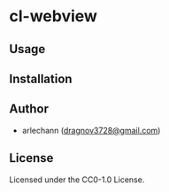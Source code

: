 # cl-webview

## Usage

## Installation

## Author

* arlechann (dragnov3728@gmail.com)

## License

Licensed under the CC0-1.0 License.

